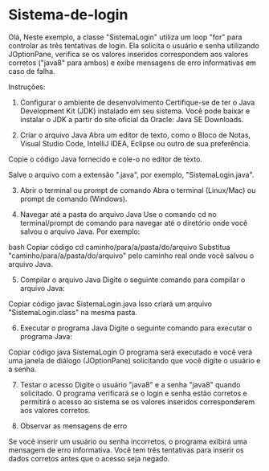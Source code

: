 # Sistema-de-login

Olá, Neste exemplo, a classe "SistemaLogin" utiliza um loop "for" para controlar as três tentativas de login. Ela solicita o usuário e senha utilizando JOptionPane, verifica se os valores inseridos correspondem aos valores corretos ("java8" para ambos) e exibe mensagens de erro informativas em caso de falha.

Instruções:

1. Configurar o ambiente de desenvolvimento
Certifique-se de ter o Java Development Kit (JDK) instalado em seu sistema. Você pode baixar e instalar o JDK a partir do site oficial da Oracle: Java SE Downloads.

2. Criar o arquivo Java
Abra um editor de texto, como o Bloco de Notas, Visual Studio Code, IntelliJ IDEA, Eclipse ou outro de sua preferência.

Copie o código Java fornecido e cole-o no editor de texto.

Salve o arquivo com a extensão ".java", por exemplo, "SistemaLogin.java".

3. Abrir o terminal ou prompt de comando
Abra o terminal (Linux/Mac) ou prompt de comando (Windows).

4. Navegar até a pasta do arquivo Java
Use o comando cd no terminal/prompt de comando para navegar até o diretório onde você salvou o arquivo Java. Por exemplo:

bash
Copiar código
cd caminho/para/a/pasta/do/arquivo
Substitua "caminho/para/a/pasta/do/arquivo" pelo caminho real onde você salvou o arquivo Java.

5. Compilar o arquivo Java
Digite o seguinte comando para compilar o arquivo Java:

Copiar código
javac SistemaLogin.java
Isso criará um arquivo "SistemaLogin.class" na mesma pasta.

6. Executar o programa Java
Digite o seguinte comando para executar o programa Java:

Copiar código
java SistemaLogin
O programa será executado e você verá uma janela de diálogo (JOptionPane) solicitando que você digite o usuário e a senha.

7. Testar o acesso
Digite o usuário "java8" e a senha "java8" quando solicitado. O programa verificará se o login e senha estão corretos e permitirá o acesso ao sistema se os valores inseridos corresponderem aos valores corretos.

8. Observar as mensagens de erro

Se você inserir um usuário ou senha incorretos, o programa exibirá uma mensagem de erro informativa. Você tem três tentativas para inserir os dados corretos antes que o acesso seja negado.

